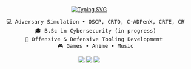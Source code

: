 <div align=center>
<a href="https://git.io/typing-svg"><img src="https://readme-typing-svg.herokuapp.com?font=JetBrains+Mono&size=30&pause=1000&color=FFFFFF&center=true&width=550&lines=Hi+(%E2%80%A2+%E2%97%A1%E2%80%A2)+!" alt="Typing SVG" /></a>
  <pre>
    💻 Adversary Simulation • OSCP, CRTO, C-ADPenX, CRTE, CRTeamer, eCPPT
    🎓 B.Sc in Cybersecurity (in progress)
    💊 Offensive & Defensive Tooling Development 
    🎮 Games • Anime • Music
</pre>
  
[![](https://img.shields.io/badge/Linkedin-blue)](https://linkedin.com/in/arthur-minasyan-b582b7233)
[![](https://img.shields.io/badge/Website-6364ff)](https://mochabyte.xyz)
[![](https://img.shields.io/badge/Twitter-%2392b8c3)](https://twitter.com/mochabyte0x)
</div>


